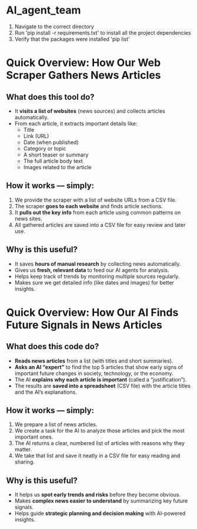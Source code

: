 # AI_agent_team
1. Navigate to the correct directory
2. Run 'pip install -r requirements.txt' to install all the project dependencies
3. Verify that the packages were installed 'pip list'

# Quick Overview: How Our Web Scraper Gathers News Articles

## What does this tool do?

- It **visits a list of websites** (news sources) and collects articles automatically.
- From each article, it extracts important details like:
  - Title
  - Link (URL)
  - Date (when published)
  - Category or topic
  - A short teaser or summary
  - The full article body text
  - Images related to the article

## How it works — simply:

1. We provide the scraper with a list of website URLs from a CSV file.
2. The scraper **goes to each website** and finds article sections.
3. It **pulls out the key info** from each article using common patterns on news sites.
4. All gathered articles are saved into a CSV file for easy review and later use.

## Why is this useful?

- It saves **hours of manual research** by collecting news automatically.
- Gives us **fresh, relevant data** to feed our AI agents for analysis.
- Helps keep track of trends by monitoring multiple sources regularly.
- Makes sure we get detailed info (like dates and images) for better insights.

# Quick Overview: How Our AI Finds Future Signals in News Articles

## What does this code do?

- **Reads news articles** from a list (with titles and short summaries).
- **Asks an AI “expert”** to find the top 5 articles that show early signs of important future changes in society, technology, or the economy.
- The AI **explains why each article is important** (called a “justification”).
- The results are **saved into a spreadsheet** (CSV file) with the article titles and the AI’s explanations.

## How it works — simply:

1. We prepare a list of news articles.
2. We create a task for the AI to analyze those articles and pick the most important ones.
3. The AI returns a clear, numbered list of articles with reasons why they matter.
4. We take that list and save it neatly in a CSV file for easy reading and sharing.

## Why is this useful?

- It helps us **spot early trends and risks** before they become obvious.
- Makes **complex news easier to understand** by summarizing key future signals.
- Helps guide **strategic planning and decision making** with AI-powered insights.

